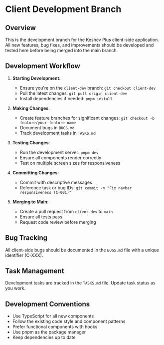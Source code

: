 # Client Development Branch

## Overview
This is the development branch for the Keshev Plus client-side application. All new features, bug fixes, and improvements should be developed and tested here before being merged into the main branch.

## Development Workflow

1. **Starting Development**:
   - Ensure you're on the `client-dev` branch: `git checkout client-dev`
   - Pull the latest changes: `git pull origin client-dev`
   - Install dependencies if needed: `pnpm install`

2. **Making Changes**:
   - Create feature branches for significant changes: `git checkout -b feature/your-feature-name`
   - Document bugs in `BUGS.md`
   - Track development tasks in `TASKS.md`

3. **Testing Changes**:
   - Run the development server: `pnpm dev`
   - Ensure all components render correctly
   - Test on multiple screen sizes for responsiveness

4. **Committing Changes**:
   - Commit with descriptive messages
   - Reference task or bug IDs: `git commit -m "Fix navbar responsiveness (C-001)"`

5. **Merging to Main**:
   - Create a pull request from `client-dev` to `main`
   - Ensure all tests pass
   - Request code review before merging

## Bug Tracking
All client-side bugs should be documented in the `BUGS.md` file with a unique identifier (C-XXX).

## Task Management
Development tasks are tracked in the `TASKS.md` file. Update task status as you work.

## Development Conventions

- Use TypeScript for all new components 
- Follow the existing code style and component patterns
- Prefer functional components with hooks
- Use pnpm as the package manager
- Keep dependencies up to date

